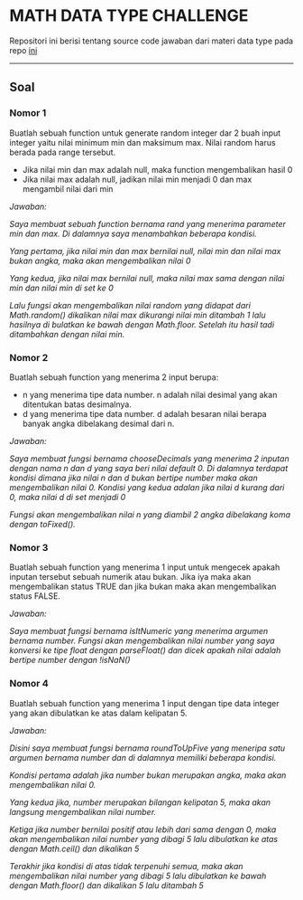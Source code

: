 # MATH DATA TYPE CHALLENGE

Repositori ini berisi tentang source code jawaban dari materi data type pada repo [ini](https://github.com/impactbyte/code-challenges/tree/master/JavaScript%20Dasar/01-data-type/02-math-number)

---

## Soal

### Nomor 1

Buatlah sebuah function untuk generate random integer dar 2 buah input integer yaitu nilai minimum min dan maksimum max. Nilai random harus berada pada range tersebut.

- Jika nilai min dan max adalah null, maka function mengembalikan hasil 0
- Jika nilai max adalah null, jadikan nilai min menjadi 0 dan max mengambil nilai dari min

_Jawaban:_

_Saya membuat sebuah function bernama rand yang menerima parameter min dan max. Di dalamnya saya menambahkan beberapa kondisi._

_Yang pertama, jika nilai min dan max bernilai null, nilai min dan nilai max bukan angka, maka akan mengembalikan nilai 0_

_Yang kedua, jika nilai max bernilai null, maka nilai max sama dengan nilai min dan nilai min di set ke 0_

_Lalu fungsi akan mengembalikan nilai random yang didapat dari Math.random() dikalikan nilai max dikurangi nilai min ditambah 1 lalu hasilnya di bulatkan ke bawah dengan Math.floor. Setelah itu hasil tadi ditambahkan dengan nilai min._

### Nomor 2

Buatlah sebuah function yang menerima 2 input berupa:

- n yang menerima tipe data number. n adalah nilai desimal yang akan ditentukan batas desimalnya.
- d yang menerima tipe data number. d adalah besaran nilai berapa banyak angka dibelakang desimal dari n.

_Jawaban:_

_Saya membuat fungsi bernama chooseDecimals yang menerima 2 inputan dengan nama n dan d yang saya beri nilai default 0. Di dalamnya terdapat kondisi dimana jika nilai n dan d bukan bertipe number maka akan mengembalikan nilai 0. Kondisi yang kedua adalan jika nilai d kurang dari 0, maka nilai d di set menjadi 0_

_Fungsi akan mengembalikan nilai n yang diambil 2 angka dibelakang koma dengan toFixed()._

### Nomor 3

Buatlah sebuah function yang menerima 1 input untuk mengecek apakah inputan tersebut sebuah numerik atau bukan. Jika iya maka akan mengembalikan status TRUE dan jika bukan maka akan mengembalikan status FALSE.

_Jawaban:_

_Saya membuat fungsi bernama isItNumeric yang menerima argumen bernama number. Fungsi akan mengembalikan nilai number yang saya konversi ke tipe float dengan parseFloat() dan dicek apakah nilai adalah bertipe number dengan !isNaN()_

### Nomor 4

Buatlah sebuah function yang menerima 1 input dengan tipe data integer yang akan dibulatkan ke atas dalam kelipatan 5.

_Jawaban:_

_Disini saya membuat fungsi bernama roundToUpFive yang meneripa satu argumen bernama number dan di dalamnya memiliki beberapa kondisi._

_Kondisi pertama adalah jika number bukan merupakan angka, maka akan mengembalikan nilai 0._

_Yang kedua jika, number merupakan bilangan kelipatan 5, maka akan langsung mengembalikan nilai number._

_Ketiga jika number bernilai positif atau lebih dari sama dengan 0, maka akan mengembalikan nilai number yang dibagi 5 lalu dibulatkan ke atas dengan Math.ceil() dan dikalikan 5_

_Terakhir jika kondisi di atas tidak terpenuhi semua, maka akan mengembalikan nilai number yang dibagi 5 lalu dibulatkan ke bawah dengan Math.floor() dan dikalikan 5 lalu ditambah 5_
